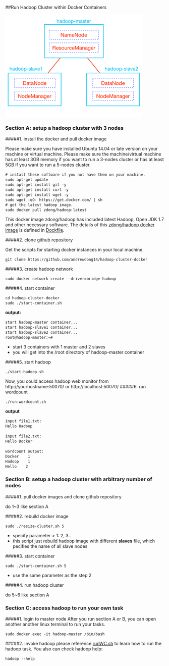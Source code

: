 ##Run Hadoop Cluster within Docker Containers


![](https://raw.githubusercontent.com/andrewdong14/hadoop-cluster-docker/master/hadoop-cluster-docker.png)


### Section A: setup a hadoop cluster with 3 nodes

#####1. install the docker and pull docker image

Please make sure you have installed Ubuntu 14.04 or late version on your machine or virtual machine. Please make sure the machine/virtual machine has at least 3GB memory if you want to run a 3-nodes cluster or has at least 5GB if you want to run a 5-nodes cluster.
```
# install these software if you not have them on your machine.
sudo apt-get update
sudo apt-get install git -y
sudo apt-get install curl -y
sudo apt-get install wget -y
sudo wget -qO- https://get.docker.com/ | sh
# get the latest hadoop image.
sudo docker pull zdong/hadoop:latest
```
This docker image zdong/hadoop has included latest Hadoop, Open JDK 1.7 and other necessary software. The details of this [zdong/hadoop docker image](https://hub.docker.com/r/zdong/hadoop/) is defined in [Dockfile](https://raw.githubusercontent.com/andrewdong14/hadoop-cluster-docker/master/Dockerfile).

#####2. clone github repository

Get the scripts for starting docker instances in your local machine.
```
git clone https://github.com/andrewdong14/hadoop-cluster-docker
```

#####3. create hadoop network

```
sudo docker network create --driver=bridge hadoop
```

#####4. start container

```
cd hadoop-cluster-docker
sudo ./start-container.sh
```

**output:**

```
start hadoop-master container...
start hadoop-slave1 container...
start hadoop-slave2 container...
root@hadoop-master:~#
```
- start 3 containers with 1 master and 2 slaves
- you will get into the /root directory of hadoop-master container

#####5. start hadoop

```
./start-hadoop.sh
```
Now, you could access hadoop web monitor from http://yourhostname:50070/ or http://localhost:50070/
#####6. run wordcount

```
./run-wordcount.sh
```

**output**

```
input file1.txt:
Hello Hadoop

input file2.txt:
Hello Docker

wordcount output:
Docker    1
Hadoop    1
Hello    2
```

### Section B: setup a hadoop cluster with arbitrary number of nodes

#####1. pull docker images and clone github repository

do 1~3 like section A

#####2. rebuild docker image

```
sudo ./resize-cluster.sh 5
```
- specify parameter > 1: 2, 3..
- this script just rebuild hadoop image with different **slaves** file, which pecifies the name of all slave nodes


#####3. start container

```
sudo ./start-container.sh 5
```
- use the same parameter as the step 2

#####4. run hadoop cluster

do 5~6 like section A

### Section C: access hadoop to run your own task

#####1. login to master node
After you run section A or B, you can open another another linux terminal to run your tasks.
```
sudo docker exec -it hadoop-master /bin/bash
```

#####2. invoke hadoop
please reference [runWC.sh](https://raw.githubusercontent.com/andrewdong14/hadoop-cluster-docker/master/config/runWC.sh) to learn how to run the hadoop task. You also can check hadoop help:
```
hadoop --help
```
